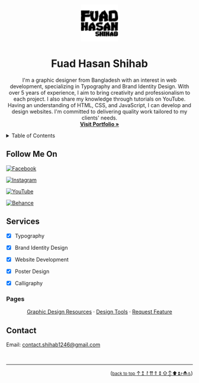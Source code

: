 <!--
**fuadhasanshihab/fuadhasanshihab** is a ✨ _special_ ✨ repository because its `README.md` (this file) appears on your GitHub profile.

Here are some ideas to get you started:

- 🔭 I’m currently working on ...
- 🌱 I’m currently learning ...
- 👯 I’m looking to collaborate on ...
- 🤔 I’m looking for help with ...
- 💬 Ask me about ...
- 📫 How to reach me: ...
- 😄 Pronouns: ...
- ⚡ Fun fact: ...
-->

<a name="readme-top"></a>

<!-- PROJECT LOGO -->
<div align="center">
  <a href="https://github.com/fuadhasanshihab">
    <img src="https://raw.githubusercontent.com/fuadhasanshihab/img/main/footer-fuadhasanshihab.svg" alt="Logo" width="100" height="100">
  </a>

  <h1 align="center">Fuad Hasan Shihab</h1>

  <p align="center">
    I'm a graphic designer from Bangladesh with an interest in web development, specializing in Typography and Brand Identity Design. With over 5 years of experience, I aim to bring creativity and professionalism to each project. I also share my knowledge through tutorials on YouTube. Having an understanding of HTML, CSS, and JavaScript, I can develop and design websites. I'm committed to delivering quality work tailored to my clients' needs.
    <br />
    <a href="https://fuadhasanshihab.blogspot.com"><strong>Visit Portfolio »</strong></a>
    <br />
  </p>
</div>



<!-- TABLE OF CONTENTS -->
<details>
  <summary>Table of Contents</summary>
  <ol>
    <li>
      <a href="#about-the-project">About The Project</a>
      <ul>
        <li><a href="#built-with">Built With</a></li>
      </ul>
    </li>
    <li>
      <a href="#getting-started">Getting Started</a>
      <ul>
        <li><a href="#prerequisites">Prerequisites</a></li>
        <li><a href="#installation">Installation</a></li>
      </ul>
    </li>
    <li><a href="#usage">Usage</a></li>
    <li><a href="#roadmap">Roadmap</a></li>
    <li><a href="#contributing">Contributing</a></li>
    <li><a href="#license">License</a></li>
    <li><a href="#contact">Contact</a></li>
    <li><a href="#acknowledgments">Acknowledgments</a></li>
  </ol>
</details>


<!-- SOCIAL MEDIA https://gist.github.com/cxmeel/0dbc95191f239b631c3874f4ccf114e2 -->
## Follow Me On

[![Facebook](https://gist.githubusercontent.com/cxmeel/0dbc95191f239b631c3874f4ccf114e2/raw/bb4634715f95ebb209b4e0bcdd4d2d98fe64c64c/facebook-compact.svg)](https://www.facebook.com/fuadhasanshihabyt/)

[![Instagram](https://gist.githubusercontent.com/cxmeel/0dbc95191f239b631c3874f4ccf114e2/raw/bb4634715f95ebb209b4e0bcdd4d2d98fe64c64c/instagram-compact.svg)](https://www.instagram.com/fuadhasan_shihab/)

[![YouTube](https://gist.githubusercontent.com/cxmeel/0dbc95191f239b631c3874f4ccf114e2/raw/bb4634715f95ebb209b4e0bcdd4d2d98fe64c64c/youtube-compact.svg)](https://youtube.com/channel/UCVXhsiFQQAd727b5SwbbouA)

[![Behance](https://gist.githubusercontent.com/cxmeel/0dbc95191f239b631c3874f4ccf114e2/raw/bb4634715f95ebb209b4e0bcdd4d2d98fe64c64c/behance-compact.svg)](https://www.behance.net/fuadhasanshihab)


<!-- Service -->
## Services

- [x] Typography
- [x] Brand Identity Design
- [x] Website Development
- [x] Poster Design
- [x] Calligraphy
    

<!-- PROJECT LOGO -->
### Pages

  <p align="center">
    <a href="https://github.com/othneildrew/Best-README-Template">Graphic Design Resources</a>
    ·
    <a href="https://github.com/othneildrew/Best-README-Template/issues/new?labels=bug&template=bug-report---.md">Design Tools</a>
    ·
    <a href="https://github.com/othneildrew/Best-README-Template/issues/new?labels=enhancement&template=feature-request---.md">Request Feature</a>
  </p>



<!-- CONTACT -->
## Contact
Email:
contact.shihab1246@gmail.com
<!--
FB Messenger: [m.me/fuadhasan.shihab](https://m.me/fuadhasan.shihab/)
-->

<br/>
<hr/>
<p align="right">(<a href="#readme-top"><small>back to top </small>↑↥↾⇈⇑⇕⇧↕⬆⏫⤴⏏🔝</a>)</p>






